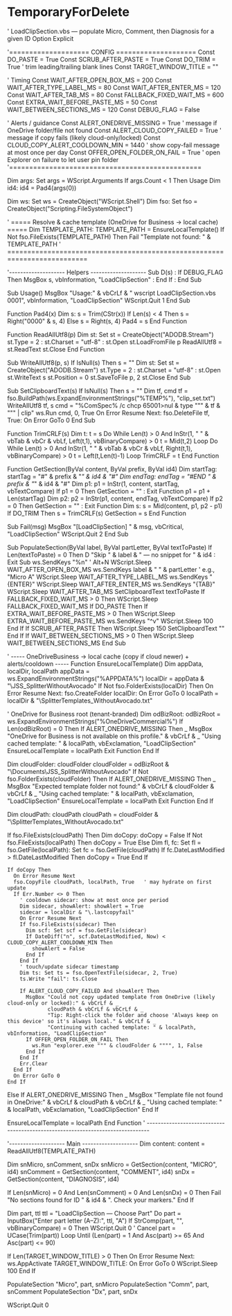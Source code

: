 # TemporaryForDelete


' LoadClipSection.vbs — populate Micro, Comment, then Diagnosis for a given ID
Option Explicit

'==================== CONFIG ====================
Const DO_PASTE                   = True
Const SCRUB_AFTER_PASTE          = True
Const DO_TRIM                    = True      ' trim leading/trailing blank lines
Const TARGET_WINDOW_TITLE        = ""

' Timing
Const WAIT_AFTER_OPEN_BOX_MS     = 200
Const WAIT_AFTER_TYPE_LABEL_MS   = 80
Const WAIT_AFTER_ENTER_MS        = 120
Const WAIT_AFTER_TAB_MS          = 80
Const FALLBACK_FIXED_WAIT_MS     = 600
Const EXTRA_WAIT_BEFORE_PASTE_MS = 50
Const WAIT_BETWEEN_SECTIONS_MS   = 120
Const DEBUG_FLAG                 = False

' Alerts / guidance
Const ALERT_ONEDRIVE_MISSING     = True      ' message if OneDrive folder/file not found
Const ALERT_CLOUD_COPY_FAILED    = True      ' message if copy fails (likely cloud-only/locked)
Const CLOUD_COPY_ALERT_COOLDOWN_MIN = 1440   ' show copy-fail message at most once per day
Const OFFER_OPEN_FOLDER_ON_FAIL  = True      ' open Explorer on failure to let user pin folder
'================================================

Dim args: Set args = WScript.Arguments
If args.Count < 1 Then Usage
Dim id4: id4 = Pad4(args(0))

Dim ws:  Set ws  = CreateObject("WScript.Shell")
Dim fso: Set fso = CreateObject("Scripting.FileSystemObject")

' ===== Resolve & cache template (OneDrive for Business → local cache) =====
Dim TEMPLATE_PATH: TEMPLATE_PATH = EnsureLocalTemplate()
If Not fso.FileExists(TEMPLATE_PATH) Then Fail "Template not found: " & TEMPLATE_PATH
' ==========================================================================

'-------------------- Helpers --------------------
Sub D(s) : If DEBUG_FLAG Then MsgBox s, vbInformation, "LoadClipSection" : End If : End Sub

Sub Usage()
  MsgBox "Usage:" & vbCrLf & "  wscript LoadClipSection.vbs 0001", vbInformation, "LoadClipSection"
  WScript.Quit 1
End Sub

Function Pad4(x)
  Dim s: s = Trim(CStr(x))
  If Len(s) < 4 Then s = Right("0000" & s, 4) Else s = Right(s, 4)
  Pad4 = s
End Function

Function ReadAllUtf8(p)
  Dim st: Set st = CreateObject("ADODB.Stream")
  st.Type = 2 : st.Charset = "utf-8" : st.Open
  st.LoadFromFile p
  ReadAllUtf8 = st.ReadText
  st.Close
End Function

Sub WriteAllUtf8(p, s)
  If IsNull(s) Then s = ""
  Dim st: Set st = CreateObject("ADODB.Stream")
  st.Type = 2 : st.Charset = "utf-8" : st.Open
  st.WriteText s
  st.Position = 0
  st.SaveToFile p, 2
  st.Close
End Sub

Sub SetClipboardText(s)
  If IsNull(s) Then s = ""
  Dim tf, cmd
  tf = fso.BuildPath(ws.ExpandEnvironmentStrings("%TEMP%"), "clip_set.txt")
  WriteAllUtf8 tf, s
  cmd = "%ComSpec% /c chcp 65001>nul & type """ & tf & """ | clip"
  ws.Run cmd, 0, True
  On Error Resume Next: fso.DeleteFile tf, True: On Error GoTo 0
End Sub

Function TrimCRLF(s)
  Dim t: t = s
  Do While Len(t) > 0 And InStr(1, " " & vbTab & vbCr & vbLf, Left(t,1), vbBinaryCompare) > 0
    t = Mid(t,2)
  Loop
  Do While Len(t) > 0 And InStr(1, " " & vbTab & vbCr & vbLf, Right(t,1), vbBinaryCompare) > 0
    t = Left(t,Len(t)-1)
  Loop
  TrimCRLF = t
End Function

Function GetSection(ByVal content, ByVal prefix, ByVal id4)
  Dim startTag: startTag = "#" & prefix & "_" & id4 & "#"
  Dim endTag:   endTag   = "#END " & prefix & "_" & id4 & "#"
  Dim p1: p1 = InStr(1, content, startTag, vbTextCompare)
  If p1 = 0 Then GetSection = "" : Exit Function
  p1 = p1 + Len(startTag)
  Dim p2: p2 = InStr(p1, content, endTag, vbTextCompare)
  If p2 = 0 Then GetSection = "" : Exit Function
  Dim s: s = Mid(content, p1, p2 - p1)
  If DO_TRIM Then s = TrimCRLF(s)
  GetSection = s
End Function

Sub Fail(msg)
  MsgBox "[LoadClipSection] " & msg, vbCritical, "LoadClipSection"
  WScript.Quit 2
End Sub

Sub PopulateSection(ByVal label, ByVal partLetter, ByVal textToPaste)
  If Len(textToPaste) = 0 Then D "Skip " & label & " — no snippet for " & id4 : Exit Sub
  ws.SendKeys "%n"                                ' Alt+N
  WScript.Sleep WAIT_AFTER_OPEN_BOX_MS
  ws.SendKeys label & " " & partLetter            ' e.g., "Micro A"
  WScript.Sleep WAIT_AFTER_TYPE_LABEL_MS
  ws.SendKeys "{ENTER}"
  WScript.Sleep WAIT_AFTER_ENTER_MS
  ws.SendKeys "{TAB}"
  WScript.Sleep WAIT_AFTER_TAB_MS
  SetClipboardText textToPaste
  If FALLBACK_FIXED_WAIT_MS > 0 Then WScript.Sleep FALLBACK_FIXED_WAIT_MS
  If DO_PASTE Then
    If EXTRA_WAIT_BEFORE_PASTE_MS > 0 Then WScript.Sleep EXTRA_WAIT_BEFORE_PASTE_MS
    ws.SendKeys "^v"
    WScript.Sleep 100
  End If
  If SCRUB_AFTER_PASTE Then
    WScript.Sleep 150
    SetClipboardText ""
  End If
  If WAIT_BETWEEN_SECTIONS_MS > 0 Then WScript.Sleep WAIT_BETWEEN_SECTIONS_MS
End Sub

' ----- OneDriveBusiness → local cache (copy if cloud newer) + alerts/cooldown -----
Function EnsureLocalTemplate()
  Dim appData, localDir, localPath
  appData  = ws.ExpandEnvironmentStrings("%APPDATA%")
  localDir = appData & "\JSS_SplitterWithoutAvocado"
  If Not fso.FolderExists(localDir) Then On Error Resume Next: fso.CreateFolder localDir: On Error GoTo 0
  localPath = localDir & "\SplitterTemplates_WithoutAvocado.txt"

  ' OneDrive for Business root (tenant-branded)
  Dim odBizRoot: odBizRoot = ws.ExpandEnvironmentStrings("%OneDriveCommercial%")
  If Len(odBizRoot) = 0 Then
    If ALERT_ONEDRIVE_MISSING Then _
      MsgBox "OneDrive for Business is not available on this profile." & vbCrLf & _
             "Using cached template: " & localPath, vbExclamation, "LoadClipSection"
    EnsureLocalTemplate = localPath
    Exit Function
  End If

  Dim cloudFolder: cloudFolder
  cloudFolder = odBizRoot & "\Documents\JSS_SplitterWithoutAvocado"
  If Not fso.FolderExists(cloudFolder) Then
    If ALERT_ONEDRIVE_MISSING Then _
      MsgBox "Expected template folder not found:" & vbCrLf & cloudFolder & vbCrLf & _
             "Using cached template: " & localPath, vbExclamation, "LoadClipSection"
    EnsureLocalTemplate = localPath
    Exit Function
  End If

  Dim cloudPath: cloudPath
  cloudPath = cloudFolder & "\SplitterTemplates_WithoutAvocado.txt"

  If fso.FileExists(cloudPath) Then
    Dim doCopy: doCopy = False
    If Not fso.FileExists(localPath) Then
      doCopy = True
    Else
      Dim fl, fc: Set fl = fso.GetFile(localPath): Set fc = fso.GetFile(cloudPath)
      If fc.DateLastModified > fl.DateLastModified Then doCopy = True
    End If

    If doCopy Then
      On Error Resume Next
      fso.CopyFile cloudPath, localPath, True   ' may hydrate on first update
      If Err.Number <> 0 Then
        ' cooldown sidecar: show at most once per period
        Dim sidecar, showAlert: showAlert = True
        sidecar = localDir & "\.lastcopyfail"
        On Error Resume Next
        If fso.FileExists(sidecar) Then
          Dim scf: Set scf = fso.GetFile(sidecar)
          If DateDiff("n", scf.DateLastModified, Now) < CLOUD_COPY_ALERT_COOLDOWN_MIN Then
            showAlert = False
          End If
        End If
        ' touch/update sidecar timestamp
        Dim ts: Set ts = fso.OpenTextFile(sidecar, 2, True)
        ts.Write "fail": ts.Close

        If ALERT_CLOUD_COPY_FAILED And showAlert Then
          MsgBox "Could not copy updated template from OneDrive (likely cloud-only or locked):" & vbCrLf & _
                 cloudPath & vbCrLf & vbCrLf & _
                 "Tip: Right-click the folder and choose 'Always keep on this device' so it's always local." & vbCrLf & _
                 "Continuing with cached template: " & localPath, vbInformation, "LoadClipSection"
          If OFFER_OPEN_FOLDER_ON_FAIL Then
            ws.Run "explorer.exe """ & cloudFolder & """", 1, False
          End If
        End If
        Err.Clear
      End If
      On Error GoTo 0
    End If
  Else
    If ALERT_ONEDRIVE_MISSING Then _
      MsgBox "Template file not found in OneDrive:" & vbCrLf & cloudPath & vbCrLf & _
             "Using cached template: " & localPath, vbExclamation, "LoadClipSection"
  End If

  EnsureLocalTemplate = localPath
End Function
' -------------------------------------------------------------------------------

'-------------------- Main --------------------
Dim content: content = ReadAllUtf8(TEMPLATE_PATH)

Dim snMicro, snComment, snDx
snMicro   = GetSection(content, "MICRO",     id4)
snComment = GetSection(content, "COMMENT",   id4)
snDx      = GetSection(content, "DIAGNOSIS", id4)

If Len(snMicro) = 0 And Len(snComment) = 0 And Len(snDx) = 0 Then
  Fail "No sections found for ID " & id4 & ". Check your markers."
End If

Dim part, ttl
ttl = "LoadClipSection — Choose Part"
Do
  part = InputBox("Enter part letter (A–Z):", ttl, "A")
  If StrComp(part, "", vbBinaryCompare) = 0 Then WScript.Quit 0 ' Cancel
  part = UCase(Trim(part))
Loop Until (Len(part) = 1 And Asc(part) >= 65 And Asc(part) <= 90)

If Len(TARGET_WINDOW_TITLE) > 0 Then
  On Error Resume Next: ws.AppActivate TARGET_WINDOW_TITLE: On Error GoTo 0
  WScript.Sleep 100
End If

PopulateSection "Micro", part, snMicro
PopulateSection "Comm",  part, snComment
PopulateSection "Dx",    part, snDx

WScript.Quit 0

